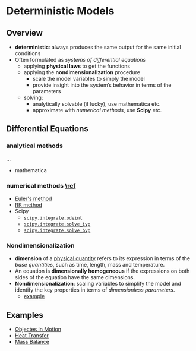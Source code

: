 # Deterministic Models

## Overview

- **deterministic**: always produces the same output for the same initial conditions
- Often formulated as _systems of differential equations_
  - applying **physical laws** to get the functions
  - applying the **nondimensionalization** procedure
    - scale the model variables to simply the model
    - provide insight into the system’s behavior in terms of the parameters
  - solving:
    - analytically solvable (if lucky), use mathematica etc.
    - approximate with _numerical methods_, use **Scipy** etc.

## Differential Equations

### analytical methods

...

- mathematica

### numerical methods [\ref](https://pythonnumericalmethods.berkeley.edu/notebooks/chapter22.00-ODE-Initial-Value-Problems.html)

- [Euler's method](https://pythonnumericalmethods.berkeley.edu/notebooks/chapter22.03-The-Euler-Method.html)
- [RK method](https://pythonnumericalmethods.berkeley.edu/notebooks/chapter22.05-Predictor-Corrector-Methods.html)
- Scipy
  - [`scipy.integrate.odeint`](https://docs.scipy.org/doc/scipy/reference/generated/scipy.integrate.odeint.html)
  - [`scipy.integrate.solve_ivp`](https://pythonnumericalmethods.berkeley.edu/notebooks/chapter22.06-Python-ODE-Solvers.html)
  - [`scipy.integrate.solve_bvp`](https://pythonnumericalmethods.berkeley.edu/notebooks/chapter23.05-Python-ODE-Solvers.html)

### Nondimensionalization

- **dimension** of a [physical quantity](https://en.wikipedia.org/wiki/International_System_of_Quantities) refers to its expression in terms of the _base quantities_, such as time, length, mass and temperature.
- An equation is **dimensionally homogeneous** if the expressions on both sides of the equation have the same dimensions.
- **Nondimensionalization**: scaling variables to simplify the model and identify the key properties in terms of _dimensionless parameters_.
  - [example](https://ubcmath.github.io/MATH360/deterministic/nondimensionalization/scaling.html)

## Examples

- [Objectes in Motion](https://ubcmath.github.io/MATH360/deterministic/motion/index.html)
- [Heat Transfer](https://ubcmath.github.io/MATH360/deterministic/heat/index.html)
- [Mass Balance](https://ubcmath.github.io/MATH360/deterministic/heat/index.html)
